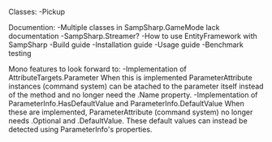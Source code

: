 Classes:
-Pickup

Documention:
-Multiple classes in SampSharp.GameMode lack documentation
-SampSharp.Streamer?
-How to use EntityFramework with SampSharp
-Build guide
-Installation guide
-Usage guide
-Benchmark testing

Mono features to look forward to:
-Implementation of AttributeTargets.Parameter
 When this is implemented ParameterAttribute instances (command system) can be atached to
 the parameter itself instead of the method and no longer need the .Name property.
-Implementation of ParameterInfo.HasDefaultValue and ParameterInfo.DefaultValue
 When these are implemented, ParameterAttribute (command system) no longer needs .Optional and .DefaultValue.
 These default values can instead be detected using ParameterInfo's properties.